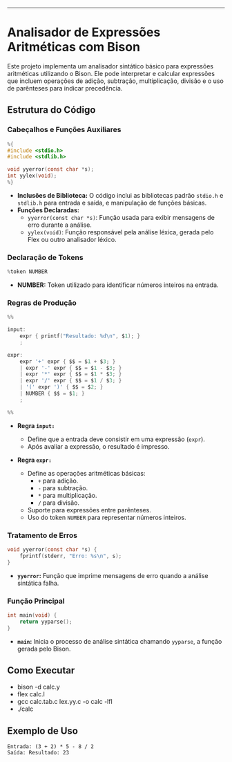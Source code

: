 ---

# Analisador de Expressões Aritméticas com Bison

Este projeto implementa um analisador sintático básico para expressões aritméticas utilizando o Bison. Ele pode interpretar e calcular expressões que incluem operações de adição, subtração, multiplicação, divisão e o uso de parênteses para indicar precedência.

## Estrutura do Código

### Cabeçalhos e Funções Auxiliares

```c
%{
#include <stdio.h>
#include <stdlib.h>

void yyerror(const char *s);
int yylex(void);
%}
```

- **Inclusões de Biblioteca:** O código inclui as bibliotecas padrão `stdio.h` e `stdlib.h` para entrada e saída, e manipulação de funções básicas.
- **Funções Declaradas:**
  - `yyerror(const char *s)`: Função usada para exibir mensagens de erro durante a análise.
  - `yylex(void)`: Função responsável pela análise léxica, gerada pelo Flex ou outro analisador léxico.

### Declaração de Tokens

```c
%token NUMBER
```

- **NUMBER:** Token utilizado para identificar números inteiros na entrada.

### Regras de Produção

```c
%%

input:
    expr { printf("Resultado: %d\n", $1); }
    ;

expr:
    expr '+' expr { $$ = $1 + $3; }
    | expr '-' expr { $$ = $1 - $3; }
    | expr '*' expr { $$ = $1 * $3; }
    | expr '/' expr { $$ = $1 / $3; }
    | '(' expr ')' { $$ = $2; }
    | NUMBER { $$ = $1; }
    ;

%%
```

- **Regra `input:`**
  - Define que a entrada deve consistir em uma expressão (`expr`).
  - Após avaliar a expressão, o resultado é impresso.

- **Regra `expr:`**
  - Define as operações aritméticas básicas:
    - `+` para adição.
    - `-` para subtração.
    - `*` para multiplicação.
    - `/` para divisão.
  - Suporte para expressões entre parênteses.
  - Uso do token `NUMBER` para representar números inteiros.

### Tratamento de Erros

```c
void yyerror(const char *s) {
    fprintf(stderr, "Erro: %s\n", s);
}
```

- **`yyerror`:** Função que imprime mensagens de erro quando a análise sintática falha.

### Função Principal

```c
int main(void) {
    return yyparse();
}
```

- **`main`:** Inicia o processo de análise sintática chamando `yyparse`, a função gerada pelo Bison.

## Como Executar
 - bison -d calc.y
 - flex calc.l
 - gcc calc.tab.c lex.yy.c -o calc -lfl
 - ./calc
## Exemplo de Uso

```
Entrada: (3 + 2) * 5 - 8 / 2
Saída: Resultado: 23
```
